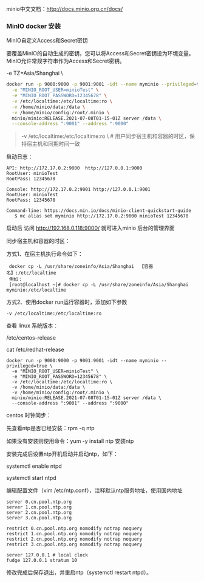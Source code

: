 



minio中文文档：http://docs.minio.org.cn/docs/





### MinIO docker 安装

MinIO自定义Access和Secret密钥

要覆盖MinIO的自动生成的密钥，您可以将Access和Secret密钥设为环境变量。 MinIO允许常规字符串作为Access和Secret密钥。

 -e TZ=Asia/Shanghai \

```sh
docker run -p 9000:9000 -p 9001:9001 -idt --name myminio --privileged=true \
  -e "MINIO_ROOT_USER=minioTest" \
  -e "MINIO_ROOT_PASSWORD=12345678" \
  -v /etc/localtime:/etc/localtime:ro \
  -v /home/minio/data:/data \
  -v /home/minio/config:/root/.minio \
  minio/minio:RELEASE.2021-07-08T01-15-01Z server /data \
  --console-address ":9001" --address ":9000"
```

> -v /etc/localtime:/etc/localtime:ro \  # 用户同步宿主机和容器的时区，保持宿主机和同期时间一致



启动日志：

````
API: http://172.17.0.2:9000  http://127.0.0.1:9000 
RootUser: minioTest 
RootPass: 12345678 

Console: http://172.17.0.2:9001 http://127.0.0.1:9001 
RootUser: minioTest 
RootPass: 12345678 

Command-line: https://docs.min.io/docs/minio-client-quickstart-guide
   $ mc alias set myminio http://172.17.0.2:9000 minioTest 12345678

````



启动后 访问 http://192.168.0.118:9000/ 就可进入minio 后台的管理界面



同步宿主机和容器的时区：

方式1、在宿主机执行命令如下：

```
 docker cp -L /usr/share/zoneinfo/Asia/Shanghai  【容器名】:/etc/localtime
 例如：
 [root@localhost ~]# docker cp -L /usr/share/zoneinfo/Asia/Shanghai  myminio:/etc/localtime
```

方式2、使用docker run运行容器时，添加如下参数

 

```
-v /etc/localtime:/etc/localtime:ro
```



查看 linux 系统版本：

/etc/centos-release

cat /etc/redhat-release



````
docker run -p 9000:9000 -p 9001:9001 -idt --name myminio --privileged=true \
  -e "MINIO_ROOT_USER=minioTest" \
  -e "MINIO_ROOT_PASSWORD=12345678" \
  -v /etc/localtime:/etc/localtime:ro \
  -v /home/minio/data:/data \
  -v /home/minio/config:/root/.minio \
  minio/minio:RELEASE.2021-07-08T01-15-01Z server /data \
  --console-address ":9001" --address ":9000"
````



centos 时钟同步：

先查看ntp是否已经安装：rpm -q ntp

如果没有安装则使用命令：yum -y install ntp 安装ntp



安装完成后设置ntp开机启动并启动ntp，如下：

systemctl enable ntpd

systemctl start ntpd



编辑配置文件（vim /etc/ntp.conf），注释默认ntp服务地址，使用国内地址

````
server 0.cn.pool.ntp.org
server 1.cn.pool.ntp.org
server 2.cn.pool.ntp.org
server 3.cn.pool.ntp.org

restrict 0.cn.pool.ntp.org nomodify notrap noquery
restrict 1.cn.pool.ntp.org nomodify notrap noquery
restrict 2.cn.pool.ntp.org nomodify notrap noquery
restrict 3.cn.pool.ntp.org nomodify notrap noquery

server 127.0.0.1 # local clock
fudge 127.0.0.1 stratum 10
````

修改完成后保存退出，并重启ntp（systemctl restart ntpd）。



